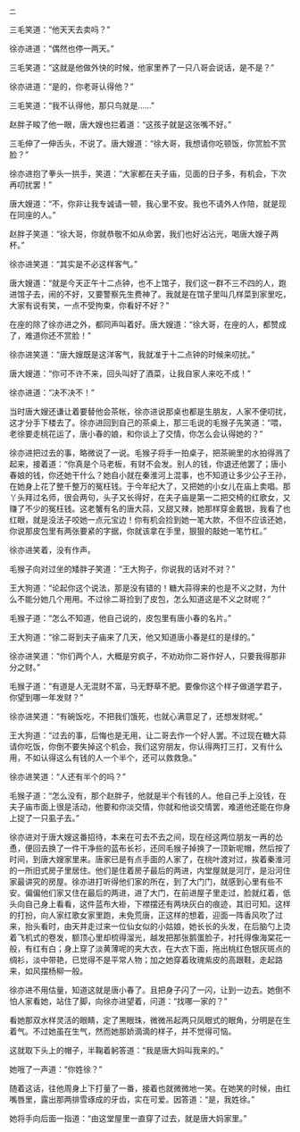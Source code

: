     二 

   三毛笑道：“他天天去卖吗？”

   徐亦进道：“偶然也停一两天。”

   三毛笑道：“这就是他做外快的时候，他家里养了一只八哥会说话，是不是？”

   徐亦进道：“是的，你老哥认得他？”

   三毛笑道：“我不认得他，那只鸟就是……”

   赵胖子睃了他一眼，唐大嫂也拦着道：“这孩子就是这张嘴不好。”

   三毛伸了一伸舌头，不说了。唐大嫂道：“徐大哥，我想请你吃顿饭，你赏脸不赏脸？”

   徐亦进抱了拳头一拱手，笑道：“大家都在夫子庙，见面的日子多，有机会，下次再叨扰罢！”

   唐大嫂道：“不，你非让我专诚请一顿，我心里不安。我也不请外人作陪，就是现在同座的人。”

   赵胖子笑道：“徐大哥，你就恭敬不如从命罢，我们也好沾沾光，喝唐大嫂子两杯。”

   徐亦进笑道：“其实是不必这样客气。”

   唐大嫂道：“就是今天正午十二点钟，也不上馆子，我们这一群不三不四的人，跑进馆子去，闹的不好，又要警察先生费神了。我就是在馆子里叫几样菜到家里吃，大家有说有笑，一点不受拘束，你看好不好？”

   在座的除了徐亦进之外，都同声叫着好。唐大嫂道：“徐大哥，在座的人，都赞成了，难道你还不赏脸！”

   徐亦进笑道：“唐大嫂既是这洋客气，我就准于十二点钟的时候来叨扰。”

   唐大嫂道：“你可不许不来，回头叫好了酒菜，让我自家人来吃不成！”

   徐亦进道：“决不决不！”

   当时唐大嫂还谦让着要替他会茶帐，徐亦进说那桌也都是生朋友，人家不便叨扰，这才分手下楼去了。徐亦进回到自己的茶桌上，那三毛说的毛猴子先笑道：“喂，老徐要走桃花运了，唐小春的娘，和你谈上了交情，你怎么会认得她的？”

   徐亦进把过去的事，略微说了一说。毛猴子将手一拍桌子，把茶碗里的水拍得溅了起来，接着道：“你真是个马老板，有财不会发。别人的钱，你退还他罢了；唐小春娘的钱，你还她干什么？她自小就在秦淮河上混事，也不知道让多少公子王孙，在她身上花了整千整万的冤枉钱。于今年纪大了，又把她的小女儿在庙上卖唱。那丫头拜过名师，很会两句，头子又长得好，在夫子庙是第一二把交椅的红歌女，又赚了不少的冤枉钱。这老蟹有名的唐大蒜，又甜又辣，她那样穿金戴银，我看了也红眼，就是没法子咬她一点元宝边！你有机会捡到她一笔大款，不但不应该还她，你说那皮包里有两张要紧的字据，你就该拿在手里，狠狠的敲她一笔竹杠。”

   徐亦进笑着，没有作声。

   毛猴子向对过坐的矮胖子笑道：“王大狗子，你说我的话对不对？”

   王大狗道：“论起你这个说法，那是没有错的！糖大蒜得来的也是不义之财，为什么不能分她几个用用。不过徐二哥捡到了皮包，怎么知道这是不义之财呢？”

   毛猴子道：“怎么不知道，他自己说的，皮包里有唐小春的名片。”

   王大狗道：“徐二哥到夫子庙来了几天，他又知道唐小春是红的是绿的。”

   徐亦进笑道：“你们两个人，大概是穷疯子，不劝劝你二哥作好人，只要我得那非分之财。”

   毛猴子道：“有道是人无混财不富，马无野草不肥。要像你这个样子做道学君子，你望到哪一年发财？”

   徐亦进笑道：“有碗饭吃，不把我们饿死，也就心满意足了，还想发财呢。”

   王大狗道：“过去的事，后悔也是无用，让二哥去作一个好人罢。不过现在糖大蒜请你吃饭，你倒不要失掉这个机会，我们这穷朋友，你认得两打三打，又有什么用，不如认得这么有钱的人一个半个，还可以救救急。”

   徐亦进笑道：“人还有半个的吗？”

   毛猴子道：“怎么没有，那个赵胖子，他就是半个有钱的人。他自己手上没钱，在夫子庙市面上很是活动，他要和你淡交情，你就和他谈交情罢，难道他还能在你身上捉了一只虱子去。”

   徐亦进对于唐大嫂这番招待，本来在可去不去之间，现在经这两位朋友一再的怂恿，便回去换了一件干净些的蓝布长衫，还同毛猴子掉换了一顶新呢帽，然后按了时间，到唐大嫂家里来。唐家已是有点手面的人家了，在桃叶渡对过，挨着秦淮河的一所旧式房子里居住。他们是住着房子最后的两进，内堂屋就是河厅，是沿河住家最讲究的房屋。徐亦进打听得他们家的所在，到了大门门，就感到心里有些不安。偏偏他们家又住在最后的两进，进了大门，在前进屋子里走过，脸就红着，低头向自己身上看看，这件蓝布大褂，下襟摆还有两块灰白的痕迹，其旧可知。这样的打扮，向人家红歌女家里跑，未免荒唐，正这样的想着，迎面一阵香风吹了过来，抬头看时，由天井走过来一位仙女似的小姑娘，她长长的头发，在后脑勺上烫着飞机式的卷发，额顶心里却梳得溜光，越发把那张鹅蛋脸子，衬托得像海棠花一般，有红有白；身上穿了淡黄薄呢的夹大衣，在大衣下面，拖出桃红色银灰斑点的绸衫，淡中带艳，已觉得不是平常人物；加之她穿着玫瑰紫皮的高跟鞋，走起路来，如风摆杨柳一般。

   徐亦进不用估量，知道这就是唐小春了。且把身子闪了一闪，让到一边去。她倒不怕人家看她，站住了脚，向徐亦进望着，问道：“找哪一家的？”

   看她那双水样灵活的眼睛，定了黑眼珠，微微吊起两只凤眼式的眼角，分明是在生着气。不过她虽在生气，然而她那娇滴滴的样子，并不觉得可恼。

   这就取下头上的帽子，半鞠着躬答道：“我是唐大妈叫我来的。”

   她哦了一声道：“你姓徐？”

   随着这话，往他周身上下打量了一番，接着也就微微地一笑。在她笑的时候，由红嘴唇里，露出那两排雪琢成的牙齿，实在可爱。因答道：“是，我姓徐。”

   她将手向后面一指道：“由这堂屋里一直穿了过去，就是唐大妈家里。”

